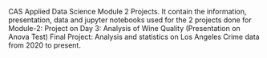 CAS Applied Data Science
Module 2 Projects. It contain the information, presentation, data and jupyter notebooks used for the 2 projects done for Module-2:
Project on Day 3: Analysis of Wine Quality (Presentation on Anova Test)
Final Project: Analysis and statistics on Los Angeles Crime data from 2020 to present. 